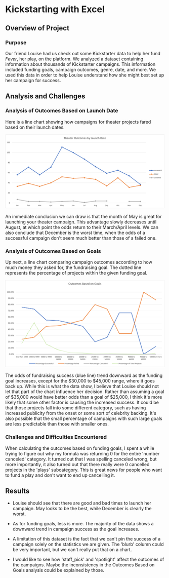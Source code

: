 # Kickstarting with Excel

## Overview of Project

### Purpose

Our friend Louise had us check out some Kickstarter data to help her fund *Fever*,
her play, on the platform. We analyzed a dataset containing information about thousands
of Kickstarter campaigns. This information included funding goals, campaign outcomes,
genre, date, and more. We used this data in order to help Louise understand how she
might best set up her campaign for success.

## Analysis and Challenges

### Analysis of Outcomes Based on Launch Date

Here is a line chart showing how campaigns for theater projects fared based on their
launch dates.

![image](/resources/Theater_Outcomes_vs_Launch.png)

An immediate conclusion we can draw is that the month of May is great for launching
your theater campaign. This advantage slowly decreases until August, at which point 
the odds return to their March/April levels. We can also conclude that December
is the worst time, when the odds of a successful campaign don't seem much better
than those of a failed one.

### Analysis of Outcomes Based on Goals

Up next, a line chart comparing campaign outcomes according to how much money they
asked for, the fundraising goal. The dotted line represents the percentage of projects 
within the given funding goal.

![image](/resources/Outcomes_vs_Goals.png)

The odds of fundraising success (blue line) trend downward as the funding goal
increases, except for the $30,000 to $45,000 range, where it goes back up.
While this is what the data show, I believe that Louise should not let that
part of the chart influence her decision. Rather than assuming a goal of $35,000
would have better odds than a goal of $25,000, I think it's more likely that
some other factor is causing the increased success. It could be that those projects
fall into some different category, such as having increased publicity from the onset
or some sort of celebrity backing. It's also possible that the small percentage of
campaigns with such large goals are less predictable than those with smaller ones.

### Challenges and Difficulties Encountered

When calculating the outcomes based on funding goals, I spent a while trying to
figure out why my formula was returning 0 for the entire 'number canceled' category.
It turned out that I was spelling canceled wrong, but more importantly, it also turned
out that there really were 0 cancelled projects in the 'plays' subcategory. This is 
great news for people who want to fund a play and don't want to end up cancelling it.

## Results

- Louise should see that there are good and bad times to launch her campaign. May looks
to be the best, while December is clearly the worst.

- As for funding goals, less is more. The majority of the data shows a downward trend
in campaign success as the goal increases.

- A limitation of this dataset is the fact that we can't pin the success of a campaign
solely on the statistics we are given. The 'blurb' column could be very important,
but we can't really put that on a chart. 

- I would like to see how 'staff_pick' and 'spotlight' affect the outcomes of the
campaigns. Maybe the inconsistency in the Outcomes Based on Goals analysis could be
explained by those.

